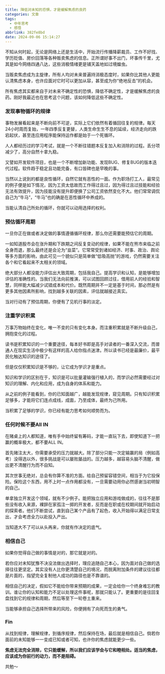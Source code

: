 ```yaml
---
title: 降低对未知的恐惧，才是缓解焦虑的良药
categories: 文章
tags:
  - 中年思考
  - 感悟
abbrlink: 382fe8bd
date: 2024-09-06 15:14:27
---
```

不知从何时起，无论是网络上还是生活中，开始流行传播降薪裁员、工作不好找、学历贬值、房价回落等各种贩卖焦虑的信息。正所谓好事不出门，坏事传千里，尤其是如今网络四通八达，这些消极情绪更是铺天盖地如过境蝗虫。

当贩卖焦虑成为主旋律，所有人均对未来普遍持消极态度时，如果你比其他人更能认清焦虑本身，也许应面对它时可以更加从容，甚至成为你“绝地反击”的机会。

所有焦虑其实都来自于对未来不确定性的恐惧，降低不确定性，才是缓解焦虑的良药。刚好我最近也在思考这个问题，该如何降低这些不确定性。

### 发现事物循环的规律

事物发展看起来是不断向前不可逆，实际上它们依然有着循回往复的规律。每天24小时周而复始，一年四季反复更替，人类生命生生不息的延续，经济走向的跌宕起伏，甚至连应用程序能保持运作都是始于一个死循环。

人人都经历过的学习考试，就是一个不断往错题本反复加入和消除的过程。丢分项减少了，高分自然十拿九稳。

又譬如开发软件项目，也是一个不断增加新功能、发现BUG、修复BUG的版本迭代过程。软件趋于稳定且功能完备，有口皆碑也是早晚的事。

当然以上说到的都是良性循环，自然它就有恶性的一面。作为职场打工人，最常见的例子便是如下情况，因为工资太低故而工作得过且过，因为得过且过技能和经验无法有效提升，因为技能没有提升即便换了公司工资依然变化不大。他们常常调侃自己为“牛马”，“牛马”也的确是在恶性循环中养成的。

当能认清自己所处的循环，你就可以动用选择的权利。

### 预估循环周期

一旦你正在做或者决定做的事情遵循循环规律，那么你还需要能预估它的周期。

一如知道股市会在涨升期和下跌期之间反复变动的规律，如果不能在熊市来临之前全身而退，那么最终还是会沦为“韭菜”。它常常受到诸如经济、时事、政治、舆论等多方面的影响，由此可见一个貌似只是简单做“低吸高抛”的游戏，仍然需要关注各个和它看起来不太相关的领域。

绝大部分人都没能力评估出大致周期，包括我自己。提高学识和认知，是能够增加评估的准确性的。当我们无法向前推演，可以试图回顾过往，借用前人的经验和智慧，同样能大幅减少试错成本和代价。既然周期并不一定是基于时间，那必然是有更多其他因素所影响，找到越多关联的因素，评估就越接近真实。

当对行动有了预估周期，你便有了见机行事的淡定。

### 注重学识积累

万事万物始终在变化，唯一不变的只有变化本身。而注重积累就是不断升级自己，拥抱变化的过程。

读书是积累知识的一个重要途径，每本好书即是高手对读者的一番深入交流，而普通人在现实生活中极少有这样的高人给你指点迷津。所以读书已经是最廉价，最平民化触达知识的途径了。

但是仅仅积累知识是不够的，让它成为学识才是重点。

知识和学识的区别在于，知识是可以批量灌输强行植入的，而学识必然需要经过对知识的理解、内化和应用，成为自身的体系和能力。

从之前的例子能看到，你的已知面越广，越能发现规律，窥见周期。只有知识积累足够多，才能将它们连点成线，成面，乃至成体，最终为己所用。

当积累了足够的学识，你已经有能力思考如何顺势而为。

### 任何时候不要All IN

在赌桌上的人都知道，唯有手中始终留有筹码，才能一直玩下去，即使知道下一把赢的概率极大，都不要ALL IN。

首先赌注太大，你需要承受的压力就越大。除了部分只能一次定输赢的局（例如高考）没得选以外，很多挑战是可以屡败屡战的。压力越多，越容易头脑不清醒，做出更不清醒行为而不自知。

其次世事无绝对，总会有你算不准的方面。给自己预留容错空间，相当于为它投保险。保险这个东西，用不上时一点作用都没有，一旦需要动用你必然感谢当初明智的自己。

单拿独立开发这个领域，就有不少例子。能把独立应用和游戏做成的，往往不是那些没有收入来源，裸辞在家孤注一掷的开发者，反而是在职或在校期间就开始启动的探索者。他们不断尝试，直到自己某个产品有了起色，收入开始得以满足日常支出，才会考虑全力以赴投入产出。

当知道大不了可以从头再来，你就有作决定的底气。

### 相信自己

如果你觉得自己做的事情是对的，那它就是对的。

若你应对未知犹豫不决没法做出选择时，理应追随自己本心，因为面对自己做的选择往往更坚定。其实没有人比你更清楚自己的境况，而脱离附加条件的建议往往都是片面的，指望完全复制他人成功的路径也是不靠谱的。

相信自己的决定，假如它不能给你带来预期的成果，一定会给你一个终身难忘的教训。谁让你的认知和能力不足以处理这件事呢，那就只能认了。更重要的是往回复盘找到它的规律和周期，然后等至下一轮卷土重来。

当能够承担自己选择所带来的风险，你便拥有了向死而生的勇气。

### Fin

从找到规律，理解规律，到循序规律，然后保持在场，最后就是相信自己。倘若你面前的未知能够一一变成已知或者可知，也许你的焦虑就能更少一些。

**焦虑无法完全消除，它只能缓解，所以我们应该学会与它和睦相处。适当的焦虑，应该成为你前行的动力，而不是阻碍。**

共勉～
